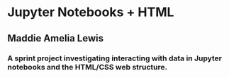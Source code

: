 # Jupyter Notebooks + HTML
## Maddie Amelia Lewis
### A sprint project investigating interacting with data in Jupyter notebooks and the HTML/CSS web structure.
